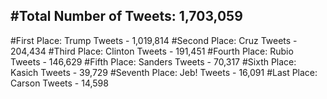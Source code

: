 #Total Number of Tweets: 1,703,059 
---
#First Place: Trump Tweets - 1,019,814
#Second Place: Cruz Tweets - 204,434
#Third Place: Clinton Tweets - 191,451
#Fourth Place: Rubio Tweets - 146,629
#Fifth Place: Sanders Tweets - 70,317
#Sixth Place: Kasich Tweets - 39,729
#Seventh Place: Jeb! Tweets - 16,091
#Last Place: Carson Tweets - 14,598

